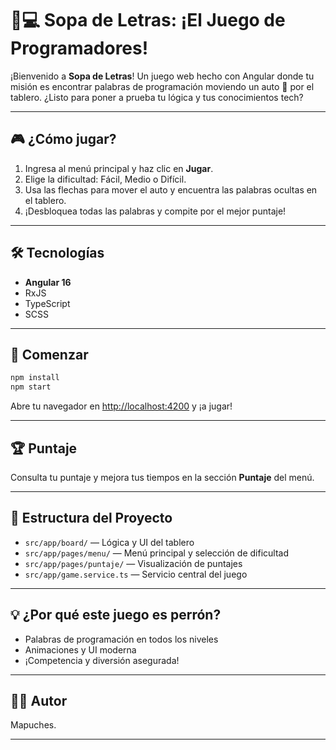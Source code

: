 # 🚗💻 Sopa de Letras: ¡El Juego de Programadores!

¡Bienvenido a **Sopa de Letras**! Un juego web hecho con Angular donde tu misión es encontrar palabras de programación moviendo un auto 🚗 por el tablero. ¿Listo para poner a prueba tu lógica y tus conocimientos tech?

---

## 🎮 ¿Cómo jugar?

1. Ingresa al menú principal y haz clic en **Jugar**.
2. Elige la dificultad: Fácil, Medio o Difícil.
3. Usa las flechas para mover el auto y encuentra las palabras ocultas en el tablero.
4. ¡Desbloquea todas las palabras y compite por el mejor puntaje!

---

## 🛠️ Tecnologías
- **Angular 16**
- RxJS
- TypeScript
- SCSS

---

## 🚀 Comenzar

```bash
npm install
npm start
```
Abre tu navegador en [http://localhost:4200](http://localhost:4200) y ¡a jugar!

---

## 🏆 Puntaje
Consulta tu puntaje y mejora tus tiempos en la sección **Puntaje** del menú.

---

## 📁 Estructura del Proyecto
- `src/app/board/` — Lógica y UI del tablero
- `src/app/pages/menu/` — Menú principal y selección de dificultad
- `src/app/pages/puntaje/` — Visualización de puntajes
- `src/app/game.service.ts` — Servicio central del juego

---

## 💡 ¿Por qué este juego es perrón?
- Palabras de programación en todos los niveles
- Animaciones y UI moderna
- ¡Competencia y diversión asegurada!

---

## 👨‍💻 Autor
Mapuches.

---
